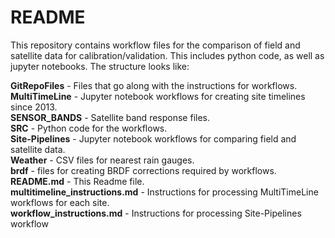 # README #

This repository contains workflow files for the comparison of field and
satellite data for calibration/validation. This includes python code, as well
as jupyter notebooks. The structure looks like:

<B>GitRepoFiles</B> - Files that go along with the instructions for 
workflows.</B>
<B>MultiTimeLine</B> - Jupyter notebook workflows for creating site timelines
since 2013.<BR>
<B>SENSOR_BANDS</B> - Satellite band response files.<BR>
<B>SRC</B> - Python code for the workflows.<BR>
<B>Site-Pipelines</B> - Jupyter notebook workflows for comparing field and
satellite data.<BR>
<B>Weather</B> - CSV files for nearest rain gauges.<BR>
<B>brdf</B> - files for creating BRDF corrections required by workflows.<BR>
<B>README.md</B> - This Readme file.<BR>
<B>multitimeline_instructions.md</B> - Instructions for processing MultiTimeLine
workflows for each site.<BR>
<B>workflow_instructions.md</B> - Instructions for processing Site-Pipelines
workflow<P>

